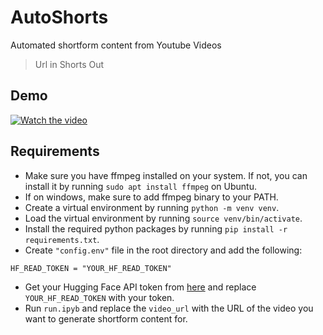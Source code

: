 # AutoShorts
Automated shortform content from Youtube Videos
> Url in Shorts Out

## Demo
[![Watch the video](https://img.youtube.com/vi/VIDEO_ID/0.jpg)](https://github.com/notcostheta/AutoShorts/blob/main/demo/fireship.mp4)

## Requirements
- Make sure you have ffmpeg installed on your system. If not, you can install it by running `sudo apt install ffmpeg` on Ubuntu.
- If on windows, make sure to add ffmpeg binary to your PATH.
- Create a virtual environment by running `python -m venv venv`.
- Load the virtual environment by running `source venv/bin/activate`.
- Install the required python packages by running `pip install -r requirements.txt`.
- Create `"config.env"` file in the root directory and add the following:
```
HF_READ_TOKEN = "YOUR_HF_READ_TOKEN"
```
- Get your Hugging Face API token from [here](https://huggingface.co/login) and replace `YOUR_HF_READ_TOKEN` with your token.
- Run `run.ipyb` and replace the `video_url` with the URL of the video you want to generate shortform content for.